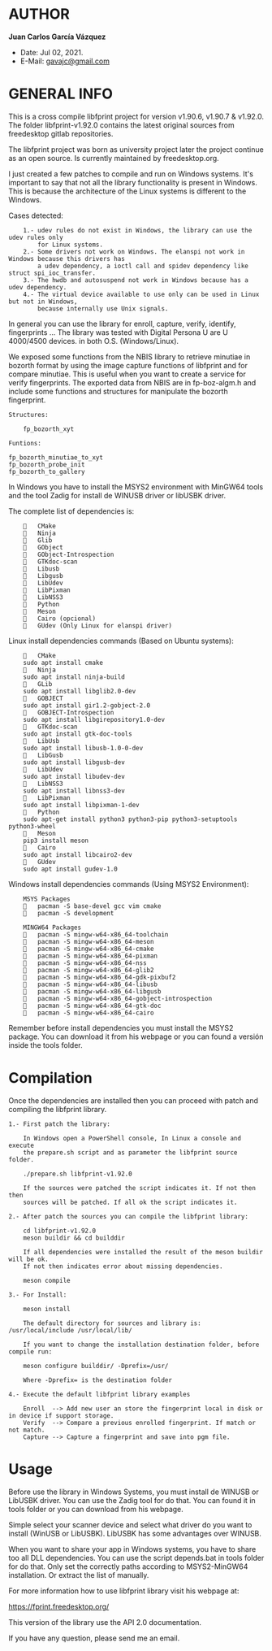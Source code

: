 # AUTHOR

**Juan Carlos García Vázquez**

+   Date: Jul 02, 2021.
+ E-Mail: gavajc@gmail.com

# GENERAL INFO

This is a cross compile libfprint project for version v1.90.6, v1.90.7 & v1.92.0. The folder 
libfprint-v1.92.0 contains the latest original sources from freedesktop gitlab repositories.

The libfprint project was born as university project later the project continue as an
open source. Is currently maintained by freedesktop.org.

I just created a few patches to compile and run on Windows systems. It's important to 
say that not all the library functionality is present in Windows. This is because the 
architecture of the Linux systems is different to the Windows.

Cases detected: 


        1.- udev rules do not exist in Windows, the library can use the udev rules only
            for Linux systems.
        2.- Some drivers not work on Windows. The elanspi not work in Windows because this drivers has
            a udev dependency, a ioctl call and spidev dependency like struct spi_ioc_transfer.
        3.- The hwdb and autosuspend not work in Windows because has a udev dependency.
        4.- The virtual device available to use only can be used in Linux but not in Windows,
            because internally use Unix signals.


In general you can use the library for enroll, capture, verify, identify, fingerprints ...
The library was tested with Digital Persona U are U 4000/4500 devices. in both O.S. (Windows/Linux).

We exposed some functions from the NBIS library to retrieve minutiae in bozorth format by using 
the image capture functions of libfprint and for compare minutiae. This is useful when you want to
create a service for verify fingerprints. The exported data from NBIS are in fp-boz-algm.h and
include some functions and structures for manipulate the bozorth fingerprint.

    Structures:
    
        fp_bozorth_xyt
    
    Funtions:
    
    fp_bozorth_minutiae_to_xyt
    fp_bozorth_probe_init
    fp_bozorth_to_gallery


In Windows you have to install the MSYS2 environment with MinGW64 tools and the tool Zadig for install
de WINUSB driver or libUSBK driver.

The complete list of dependencies is:


        	CMake
        	Ninja
        	Glib
        	GObject
        	GObject-Introspection
        	GTKdoc-scan
        	Libusb
        	Libgusb
        	LibUdev
        	LibPixman
        	LibNSS3
        	Python
        	Meson
        	Cairo (opcional)
        	GUdev (Only Linux for elanspi driver)


Linux install dependencies commands (Based on Ubuntu systems):


        	CMake
        sudo apt install cmake
        	Ninja
        sudo apt install ninja-build
        	GLib
        sudo apt install libglib2.0-dev
        	GOBJECT
        sudo apt install gir1.2-gobject-2.0
        	GOBJECT-Introspection
        sudo apt install libgirepository1.0-dev
        	GTKdoc-scan
        sudo apt install gtk-doc-tools
        	LibUsb
        sudo apt install libusb-1.0-0-dev
        	LibGusb
        sudo apt install libgusb-dev
        	LibUdev
        sudo apt install libudev-dev
        	LibNSS3
        sudo apt install libnss3-dev
        	LibPixman
        sudo apt install libpixman-1-dev
        	Python
        sudo apt-get install python3 python3-pip python3-setuptools python3-wheel
        	Meson
        pip3 install meson
        	Cairo
        sudo apt install libcairo2-dev
        	GUdev
        sudo apt install gudev-1.0


Windows install dependencies commands (Using MSYS2 Environment):

        MSYS Packages
        	pacman -S base-devel gcc vim cmake
        	pacman -S development

        MINGW64 Packages
        	pacman -S mingw-w64-x86_64-toolchain
        	pacman -S mingw-w64-x86_64-meson
        	pacman -S mingw-w64-x86_64-cmake
        	pacman -S mingw-w64-x86_64-pixman
        	pacman -S mingw-w64-x86_64-nss
        	pacman -S mingw-w64-x86_64-glib2
        	pacman -S mingw-w64-x86_64-gdk-pixbuf2
        	pacman -S mingw-w64-x86_64-libusb
        	pacman -S mingw-w64-x86_64-libgusb
        	pacman -S mingw-w64-x86_64-gobject-introspection
        	pacman -S mingw-w64-x86_64-gtk-doc
        	pacman -S mingw-w64-x86_64-cairo


Remember before install dependencies you must install the MSYS2 package. 
You can download it from his webpage or you can found a versión inside
the tools folder.
    
# Compilation

Once the dependencies are installed then you can proceed with patch and 
compiling the libfprint library.

    1.- First patch the library:
    
        In Windows open a PowerShell console, In Linux a console and execute 
        the prepare.sh script and as parameter the libfprint source folder.
        
        ./prepare.sh libfprint-v1.92.0
        
        If the sources were patched the script indicates it. If not then then
        sources will be patched. If all ok the script indicates it.
        
    2.- After patch the sources you can compile the libfprint library:
    
        cd libfprint-v1.92.0
        meson buildir && cd builddir
        
        If all dependencies were installed the result of the meson buildir will be ok.
        If not then indicates error about missing dependencies.
        
        meson compile
        
    3.- For Install:
        
        meson install
        
        The default directory for sources and library is: /usr/local/include /usr/local/lib/
        
        If you want to change the installation destination folder, before compile run:
        
        meson configure builddir/ -Dprefix=/usr/
        
        Where -Dprefix= is the destination folder

    4.- Execute the default libfprint library examples
    
        Enroll  --> Add new user an store the fingerprint local in disk or in device if support storage.
        Verify  --> Compare a previous enrolled fingerprint. If match or not match.
        Capture --> Capture a fingerprint and save into pgm file.
        
# Usage


Before use the library in Windows Systems, you must install de WINUSB or LibUSBK driver.
You can use the Zadig tool for do that. You can found it in tools folder or you can 
download from his webpage.

Simple select your scanner device and select what driver do you want to install (WinUSB or LibUSBK).
LibUSBK has some advantages over WINUSB.

When you want to share your app in Windows systems, you have to share too all DLL dependencies.
You can use the script depends.bat in tools folder for do that. Only set the correctly paths
according to MSYS2-MinGW64 installation. Or extract the list of manually.

For more information how to use libfprint library visit his webpage at:

https://fprint.freedesktop.org/

This version of the library use the API 2.0 documentation.

If you have any question, please send me an email. 
